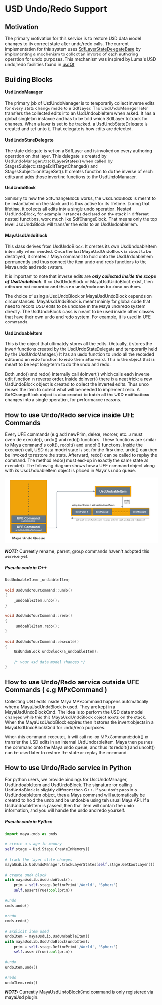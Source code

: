 # USD Undo/Redo Support

## Motivation

The primary motivation for this service is to restore USD data model changes to its correct state after undo/redo calls. The current implementation for this system uses [SdfLayerStateDelegateBase](https://graphics.pixar.com/usd/docs/api/class_sdf_layer_state_delegate_base.html#details) by implementing a mechanism to collect an inverse of each authoring operation for undo purposes. This mechanism was inspired by Luma's USD undo/redo facilities found in [usdQt](https://github.com/LumaPictures/usd-qt) 

## Building Blocks

#### UsdUndoManager

The primary job of UsdUndoManager is to temporarily collect inverse edits for every state
change made to a SdfLayer. The UsdUndoManager later transfers the collected edits into
an UsdUndoableItem when asked. It has a global singleton instance and has to be told which
SdfLayer to track for changes. When a layer is set to be tracked, a UsdUndoStateDelegate
is created and set unto it. That delegate is how edits are detected.

#### UsdUndoStateDelegate

The state delegate is set on a SdfLayer and is invoked on every authoring operation
on that layer. This delegate is created by UsdUndoManager::trackLayerStates() when
called by StagesSubject::stageEditTargetChanged() and StagesSubject::onStageSet().
It creates function to do the inverse of each edits and adds those inverting functions
to the UsdUndoManager.

#### UsdUndoBlock

Similarly to how the SdfChangeBlock works, the UsdUndoBlock is meant to be instantiated
on the stack and is thus active for its lifetime. During that lifetime, it collects all
edits into a single undo operation. Nested UsdUndoBlock, for example instances declared
on the stack in different nested functions, work much like SdfChangeBlock. That means
only the top level UsdUndoBlock will transfer the edits to an UsdUndoableItem.

#### MayaUsdUndoBlock

This class derives from UsdUndoBlock. It creates its own UsdUndoableItem internally when
needed. Once the last MayaUsdUndoBlock is about to be destroyed, it creates a Maya command
to hold onto the UsdUndoableItem permanently and thus connect the item undo and redo
functions to the Maya undo and redo system.

It is important to note that inverse edits are ***only collected inside the scope of UsdUndoBlock***.
If no UsdUndoBlock or MayaUsdUndoBlock exist, then edits are not recorded and thus no undo/redo
can be done on them.

The choice of using a UsdUndoBlock or MayaUsdUndoBlock depends on circumstances. MayaUsdUndoBlock
is meant mainly for global code that need to record USD edits to be undoabe in the Maya und/redo
system directly. The UsdUndoBlock class is meant to be used inside other classes that have their
own undo and redo system. For example, it is used in UFE commands.

#### UsdUndoableItem

This is the object that ultimately stores all the edits. (Actually, it stores the invert
functions created by the UsdUndoStateDelegate and temporarily held by the UsdUndoManager.)
It has an undo function to undo all the recorded edits and an redo function to redo them
afterward. This is the object that is meant to be kept long-term to do the undo and redo.

Both undo() and redo() internally call doInvert() which calls each inverse edit function
in reverse order. Inside doInvert() there is a neat trick: a new UsdUndoBlock object is
created to collect the inverted edits. Thus undo reuses the item to collect what will be
needed to implement redo. A SdfChangeBlock object is also created to batch all the USD
notifications changes into a single operation, for performance reasons.

## How to use Undo/Redo service inside UFE Commands

Every UFE commands (e.g add newPrim, delete, reorder, etc...) must override execute(),
undo() and redo() functions. These functions are similar to Maya command's doIt(),
redoIt() and undoIt() functions. Inside the execute() call, USD data model state is
set for the first time. undo() can then be invoked to restore the state. Afterward,
redo() can be called to replay the command.  The method redo() must end-up in exactly
the same state as execute(). The following diagram shows how a UFE command object along
with its UsdUndoableItem object is placed in Maya's undo queue.

![](../../../doc/images/ufe_commands.png) 

***NOTE:*** Currently rename, parent, group commands haven't adopted this service yet.

##### Pseudo code in C++
``` cpp
UsdUndoableItem _undoableItem;

void UsdUndoYourCommand::undo() 
{
    _undoableItem.undo();
}

void UsdUndoYourCommand::redo()
{
    _undoableItem.redo();
}

void UsdUndoYourCommand::execute()
{
    UsdUndoBlock undoBlock(&_undoableItem);
    
    /* your usd data model changes */
}
```

## How to use Undo/Redo service outside UFE Commands ( e.g MPxCommand )

Collecting USD edits inside Maya MPxCommand happens automatically when a MayaUsdUndoBlock
is used. They are kept in a MayaUsdUndoBlockCmd. The idea is to perform the USD data model
changes while this this MayaUsdUndoBlock object exists on the stack. When the MayaUsdUndoBlock
expires then it stores the invert objects in a MayaUsdUndoBlockCmd for undo/redo purposes.

When this command executes, it will call no-op MPxCommand::doIt() to transfer the USD edits
in an internal UsdUndoableItem. Maya then pushes the command onto the Maya undo queue, and
thus its redoIt() and undoIt() can be used later to restore the state or replay the command.

## How to use Undo/Redo service in Python

For python users, we provide bindings for UsdUndoManager, UsdUndoableItem and UsdUndoBlock.
The signature for calling UsdUndoBlock is slightly different than C++. If you don't pass in
a UsdUndoableItem object, then a Maya command will automatically be created to hold the undo
and be undoable using teh usual Maya API. If a UsdUndoableItem is passed, then that item will
contain the undo information, and you will handle the undo and redo yourself.

##### Pseudo code in Python
``` python
import maya.cmds as cmds

# create a stage in memory
self.stage = Usd.Stage.CreateInMemory()

# track the layer state changes
mayaUsdLib.UsdUndoManager.trackLayerStates(self.stage.GetRootLayer())

# create undo block
with mayaUsdLib.UsdUndoBlock():
    prim = self.stage.DefinePrim('/World', 'Sphere')
    self.assertTrue(bool(prim))

#undo
cmds.undo()

#redo
cmds.redo()

# Explicit item used
undoItem = mayaUsdLib.UsdUndoableItem()
with mayaUsdLib.UsdUndoBlock(undoItem):
    prim = self.stage.DefinePrim('/World', 'Sphere')
    self.assertTrue(bool(prim))

#undo
undoItem.undo()

#redo
undoItem.redo()
```

***NOTE:*** Currently MayaUsdUndoBlockCmd command is only registered via mayaUsd plugin.
